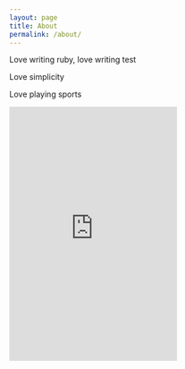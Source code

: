 ```yaml
---
layout: page
title: About
permalink: /about/
---
```


<p>Love writing ruby, love writing test</p>
<p>Love simplicity</p>
<p>Love playing sports</p>

<iframe height='454' width='300' frameborder='0' allowtransparency='true' scrolling='no' src='https://www.strava.com/athletes/648654/latest-rides/8d3f81290cdb4471da95b941604fc631ab31f6f2'></iframe>
